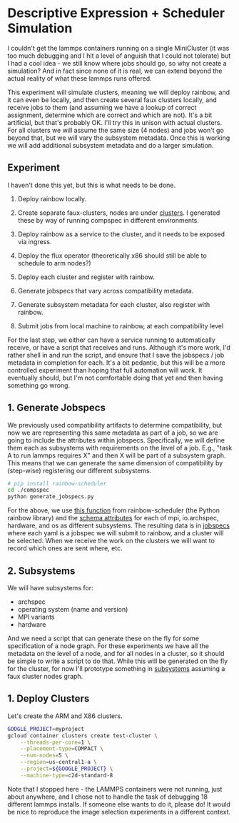 # Descriptive Expression + Scheduler Simulation

I couldn't get the lammps containers running on a single MiniCluster (it was too much debugging and I hit a level of anguish that I could not tolerate) but I had a cool idea - we still know where jobs should go, so why not create a simulation? And in fact since none of it is real, we can extend beyond the actual reality of what these lammps runs offered.

This experiment will simulate clusters, meaning we will deploy rainbow, and it can even be locally, and then create several faux clusters locally, and receive jobs to them (and assuming we have a lookup of correct assignment, determine which are correct and which are not). It's a bit artificial, but that's probably OK. I'll try this in unison with actual clusters. For all clusters we will assume the same size (4 nodes) and jobs won't go beyond that, but we will vary the subsystem metadata. Once this is working we will add additional subsystem metadata and do a larger simulation.

## Experiment

I haven't done this yet, but this is what needs to be done.

1. Deploy rainbow locally.
2. Create separate faux-clusters, nodes are under [clusters](clusters). I generated these by way of running compspec in different environments.

3. Deploy rainbow as a service to the cluster, and it needs to be exposed via ingress.
4. Deploy the flux operator (theoretically x86 should still be able to schedule to arm nodes?)
5. Deploy each cluster and register with rainbow.
6. Generate jobspecs that vary across compatibility metadata.
7. Generate subsystem metadata for each cluster, also register with rainbow.
8. Submit jobs from local machine to rainbow, at each compatibility level

For the last step, we either can have a service running to automatically receive, or have a script that receives and runs. Although it's more work, I'd rather shell in and run the script, and ensure that I save the jobspecs / job metadata in completion for each. It's a bit pedantic, but this will be a more controlled experiment than hoping that full automation will work. It eventually should, but I'm not comfortable doing that yet and then having something go wrong.

## 1. Generate Jobspecs

We previously used compatibility artifacts to determine compatibility, but now we are representing this same metadata as part of a job, so we are going to include the attributes within jobspecs. Specifically, we will define them each as subsystems with requirements on the level of a job. E.g., "task A to run lammps requires X" and then X will be part of a subsystem graph. This means that we can generate the same dimension of compatibility by (step-wise) registering our different subsystems. 

```bash
# pip install rainbow-scheduler
cd ./compspec
python generate_jobspecs.py
```

For the above, we use [this function](https://github.com/converged-computing/rainbow/blob/8a8db39196d64536983ca6aaa6defdf229ea8b6a/python/v1/rainbow/jobspec/converter.py#L4-L47) from rainbow-scheduler (the Python rainbow library) and the [schema attributes](https://github.com/compspec/schemas) for each of mpi, io.archspec, hardware, and os as different subsystems. The resulting data is in [jobspecs](jobspecs) where each yaml is a jobspec we will submit to rainbow, and a cluster will be selected. When we receive the work on the clusters we will want to record which ones are sent where, etc.

## 2. Subsystems

We will have subsystems for:

- archspec 
- operating system (name and version)
- MPI variants
- hardware

And we need a script that can generate these on the fly for some specification of a node graph. For these experiments we have all the metadata on the level of a node, and for all nodes in a cluster, so it should be simple to write a script to do that. While this will be generated on the fly for the cluster, for now I'll prototype something in [subsystems](subsystems) assuming a faux cluster nodes graph.


## 1. Deploy Clusters

Let's create the ARM and X86 clusters.

```bash
GOOGLE_PROJECT=myproject
gcloud container clusters create test-cluster \
    --threads-per-core=1 \
    --placement-type=COMPACT \
    --num-nodes=5 \
    --region=us-central1-a \
    --project=${GOOGLE_PROJECT} \
    --machine-type=c2d-standard-8
```

Note that I stopped here - the LAMMPS containers were not running, just about anywhere, and I chose not to handle the task of debugging 18 different lammps installs. If someone else wants to do it, please do! It would be nice to reproduce the image selection experiments in a different context.


